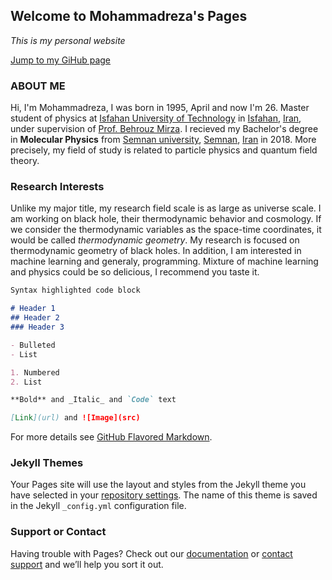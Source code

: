 ## Welcome to Mohammadreza's Pages  
_This is my personal website_

[Jump to my GiHub page](https://github.com/mohammadreza-ebrahimi)

### ABOUT ME  
Hi, I'm Mohammadreza, I was born in 1995, April and now I'm 26. Master student of physics at [Isfahan University of Technology](https://english.iut.ac.ir) in [Isfahan](https://en.wikipedia.org/wiki/Isfahan), [Iran](https://en.wikipedia.org/wiki/Iran), under supervision of [Prof. Behrouz Mirza](https://mirza.iut.ac.ir/). I recieved my Bachelor's degree in **Molecular Physics** from [Semnan university](http://english.semnan.ac.ir/), [Semnan](https://en.wikipedia.org/wiki/Semnan), [Iran](https://en.wikipedia.org/wiki/Iran) in 2018. More precisely, my field of study is related to particle physics and quantum field theory. 


### Research Interests  
Unlike my major title, my research field scale is as large as universe scale. I am working on black hole, their thermodynamic behavior and cosmology. If we consider the thermodynamic variables as the space-time coordinates, it would be called _thermodynamic geometry_. My research is focused on thermodynamic geometry of black holes. In addition, I am interested in machine learning and generaly, programming. Mixture of machine learning and physics could be so delicious, I recommend you taste it. 

```markdown
Syntax highlighted code block

# Header 1
## Header 2
### Header 3

- Bulleted
- List

1. Numbered
2. List

**Bold** and _Italic_ and `Code` text

[Link](url) and ![Image](src)
```

For more details see [GitHub Flavored Markdown](https://guides.github.com/features/mastering-markdown/).

### Jekyll Themes

Your Pages site will use the layout and styles from the Jekyll theme you have selected in your [repository settings](https://github.com/mohammadreza-ebrahimi/mohammadreza-ebrahimi.github.io/settings). The name of this theme is saved in the Jekyll `_config.yml` configuration file.

### Support or Contact

Having trouble with Pages? Check out our [documentation](https://docs.github.com/categories/github-pages-basics/) or [contact support](https://support.github.com/contact) and we’ll help you sort it out.
